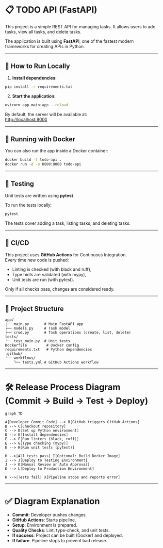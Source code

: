 # 📋 TODO API (FastAPI)

This project is a simple REST API for managing tasks.
It allows users to add tasks, view all tasks, and delete tasks.

The application is built using **FastAPI**, one of the fastest modern frameworks for creating APIs in Python.

---

## 🚀 How to Run Locally

1. **Install dependencies**:

```bash
pip install -r requirements.txt
```

2. **Start the application**:

```bash
uvicorn app.main:app --reload
```

By default, the server will be available at:  
[http://localhost:8000](http://localhost:8000)

---

## 🐳 Running with Docker

You can also run the app inside a Docker container:

```bash
docker build -t todo-api .
docker run -d -p 8000:8000 todo-api
```

---

## 🧪 Testing

Unit tests are written using **pytest**.

To run the tests locally:

```bash
pytest
```

The tests cover adding a task, listing tasks, and deleting tasks.

---

## 🔄 CI/CD

This project uses **GitHub Actions** for Continuous Integration.  
Every time new code is pushed:
- Linting is checked (with black and ruff),
- Type hints are validated (with mypy),
- Unit tests are run (with pytest).

Only if all checks pass, changes are considered ready.

---

## 📂 Project Structure

```plaintext
app/
├── main.py       # Main FastAPI app
├── models.py     # Task model
├── crud.py       # Task operations (create, list, delete)
tests/
└── test_main.py  # Unit tests
Dockerfile         # Docker config
requirements.txt   # Python dependencies
.github/
└── workflows/
    └── tests.yml # GitHub Actions workflow
```

---

# 🛠 Release Process Diagram (Commit → Build → Test → Deploy)

```mermaid
graph TD

A[Developer Commit Code] --> B[GitHub triggers GitHub Actions]
B --> C[Checkout repository]
C --> D[Set up Python environment]
D --> E[Install dependencies]
E --> F[Run linters (black, ruff)]
E --> G[Type checking (mypy)]
E --> H[Run unit tests (pytest)]

H -->|All tests pass| I[Optional: Build Docker Image]
I --> J[Deploy to Testing Environment]
J --> K[Manual Review or Auto Approval]
K --> L[Deploy to Production Environment]

H -->|Tests fail| X[Pipeline stops and reports error]
```

---

# ✅ Diagram Explanation
- **Commit**: Developer pushes changes.
- **GitHub Actions**: Starts pipeline.
- **Setup**: Environment is prepared.
- **Quality Checks**: Lint, type-check, and unit tests.
- **If success**: Project can be built (Docker) and deployed.
- **If failure**: Pipeline stops to prevent bad release.
